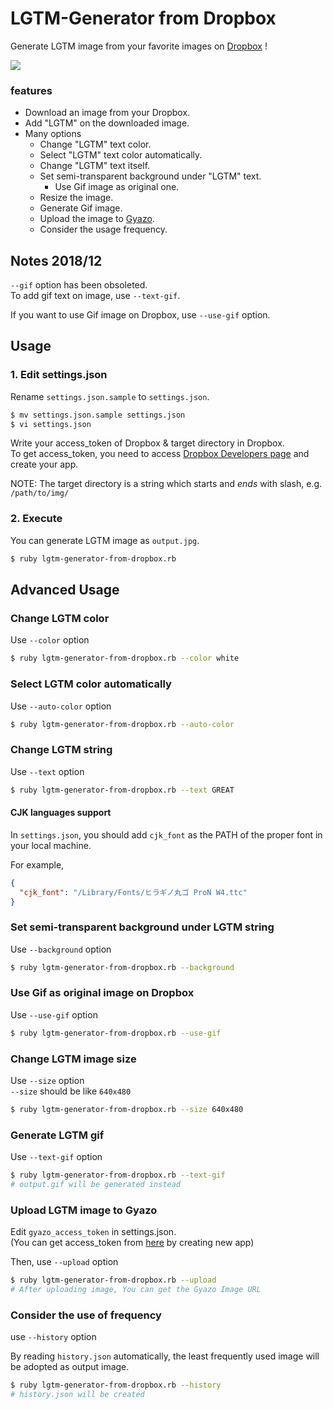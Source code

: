 # LGTM-Generator from Dropbox

Generate LGTM image from your favorite images on [Dropbox](http://dropbox.com) !

![](https://i.gyazo.com/58fbbbee8fcc98944aa66d084054b16b.gif)

### features

+ Download an image from your Dropbox.
+ Add "LGTM" on the downloaded image.
+ Many options
  + Change "LGTM" text color.
  + Select "LGTM" text color automatically.
  + Change "LGTM" text itself.
  + Set semi-transparent background under "LGTM" text.
	+ Use Gif image as original one.
  + Resize the image.
  + Generate Gif image.
  + Upload the image to [Gyazo](https://gyazo.com).
  + Consider the usage frequency.

## Notes 2018/12

`--gif` option has been obsoleted.  
To add gif text on image, use `--text-gif`.

If you want to use Gif image on Dropbox, use `--use-gif` option.

## Usage

### 1. Edit settings.json

Rename `settings.json.sample` to `settings.json`.

```sh
$ mv settings.json.sample settings.json
$ vi settings.json
```

Write your access_token of Dropbox & target directory in Dropbox.  
To get access_token, you need to access [Dropbox Developers page](https://www.dropbox.com/developers) and create your app.

NOTE: The target directory is a string which starts and _ends_ with slash, e.g. `/path/to/img/`

### 2. Execute

You can generate LGTM image as `output.jpg`.

```sh
$ ruby lgtm-generator-from-dropbox.rb
```

## Advanced Usage

### Change LGTM color

Use `--color` option

```sh
$ ruby lgtm-generator-from-dropbox.rb --color white
```

### Select LGTM color automatically

Use `--auto-color` option

```sh
$ ruby lgtm-generator-from-dropbox.rb --auto-color
```

### Change LGTM string

Use `--text` option

```sh
$ ruby lgtm-generator-from-dropbox.rb --text GREAT
```

#### CJK languages support

In `settings.json`, you should add `cjk_font` as the PATH of the proper font in your local machine.

For example, 

```json
{
  "cjk_font": "/Library/Fonts/ヒラギノ丸ゴ ProN W4.ttc"
}
```

### Set semi-transparent background under LGTM string

Use `--background` option

```sh
$ ruby lgtm-generator-from-dropbox.rb --background
```

### Use Gif as original image on Dropbox

Use `--use-gif` option

```sh
$ ruby lgtm-generator-from-dropbox.rb --use-gif
```

### Change LGTM image size

Use `--size` option  
`--size` should be like `640x480`

```sh
$ ruby lgtm-generator-from-dropbox.rb --size 640x480
```

### Generate LGTM gif

Use `--text-gif` option

```sh
$ ruby lgtm-generator-from-dropbox.rb --text-gif
# output.gif will be generated instead
```

### Upload LGTM image to Gyazo

Edit `gyazo_access_token` in settings.json.  
(You can get access_token from [here](https://gyazo.com/oauth/applications) by creating new app)

Then, use `--upload` option

```sh
$ ruby lgtm-generator-from-dropbox.rb --upload
# After uploading image, You can get the Gyazo Image URL
```

### Consider the use of frequency

use `--history` option

By reading `history.json` automatically, the least frequently used image will be adopted as output image.

```sh
$ ruby lgtm-generator-from-dropbox.rb --history
# history.json will be created
```
